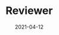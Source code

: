 ---
title: "Reviewer"
collection: teaching
type: "Conference"
permalink: /teaching/2021-IROS-review
venue: "IEEE International Conference on Intelligent Robots And Systems (IROS)"
date: 2021-04-12
location: ""
---